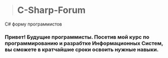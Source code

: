 ># C-Sharp-Forum
C# форму программистов
### Привет! Будущие программисты. Посетив мой курс по программированию и разрабтке Информационных Систем, вы сможете в кратчайшие сроки освоить нужные навыки.
